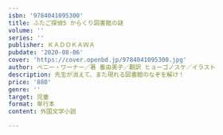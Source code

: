 ```yaml
---
isbn: '9784041095300'
title: ふたご探偵5 からくり図書館の謎
volume: ''
series: ''
publisher: ＫＡＤＯＫＡＷＡ
pubdate: '2020-08-06'
cover: 'https://cover.openbd.jp/9784041095300.jpg'
author: ペニー・ワーナー／著 番由美子／翻訳 ヒョーゴノスケ／イラスト
description: 先生が消えて、また現れる図書館のなぞを解け！
price: '880'
genre: ''
target: 児童
format: 単行本
content: 外国文学小説

---
```

